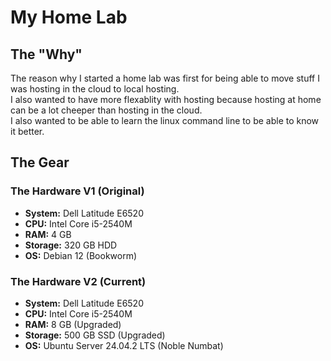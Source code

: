 # My Home Lab

## The "Why"
The reason why I started a home lab was first for being able to move stuff I was hosting in the cloud to local hosting. \
I also wanted to have more flexablity with hosting because hosting at home can be a lot cheeper than hosting in the cloud. \
I also wanted to be able to learn the linux command line to be able to know it better.

## The Gear

### The Hardware V1 (Original)
* **System:** Dell Latitude E6520
* **CPU:** Intel Core i5-2540M
* **RAM:** 4 GB
* **Storage:** 320 GB HDD
* **OS:** Debian 12 (Bookworm)

### The Hardware V2 (Current)
* **System:** Dell Latitude E6520
* **CPU:** Intel Core i5-2540M
* **RAM:** 8 GB (Upgraded)
* **Storage:** 500 GB SSD (Upgraded)
* **OS:** Ubuntu Server 24.04.2 LTS (Noble Numbat)
